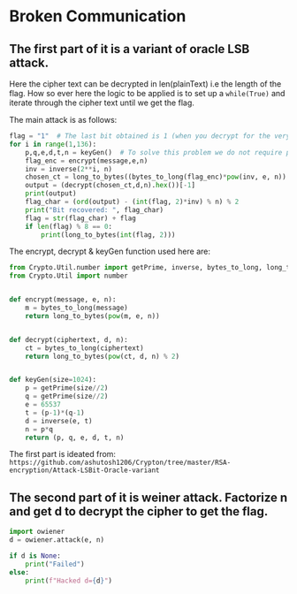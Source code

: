 # Broken Communication

## The first part of it is a variant of oracle LSB attack.

Here the cipher text can be decrypted in len(plainText) i.e the length of the flag. How so ever here the logic to be applied is to set up a `while(True)` and iterate through the cipher text until we get the flag.

The main attack is as follows:

```python
flag = "1"  # The last bit obtained is 1 (when you decrypt for the very first time.)
for i in range(1,136):
	p,q,e,d,t,n = keyGen()  # To solve this problem we do not require p,q and it would not be mentioned too.
	flag_enc = encrypt(message,e,n)
	inv = inverse(2**i, n)
	chosen_ct = long_to_bytes((bytes_to_long(flag_enc)*pow(inv, e, n)) % n)
	output = (decrypt(chosen_ct,d,n).hex())[-1]
	print(output)
	flag_char = (ord(output) - (int(flag, 2)*inv) % n) % 2
	print("Bit recovered: ", flag_char)
	flag = str(flag_char) + flag
	if len(flag) % 8 == 0:
		print(long_to_bytes(int(flag, 2)))
```

The encrypt, decrypt & keyGen function used here are:

```python
from Crypto.Util.number import getPrime, inverse, bytes_to_long, long_to_bytes, GCD
from Crypto.Util import number


def encrypt(message, e, n):
    m = bytes_to_long(message)
    return long_to_bytes(pow(m, e, n))


def decrypt(ciphertext, d, n):
    ct = bytes_to_long(ciphertext)
    return long_to_bytes(pow(ct, d, n) % 2)


def keyGen(size=1024):
    p = getPrime(size//2)
    q = getPrime(size//2)
    e = 65537
    t = (p-1)*(q-1)
    d = inverse(e, t)
    n = p*q
    return (p, q, e, d, t, n)
```

The first part is ideated from: `https://github.com/ashutosh1206/Crypton/tree/master/RSA-encryption/Attack-LSBit-Oracle-variant`

## The second part of it is weiner attack. Factorize n and get d to decrypt the cipher to get the flag.

```python
import owiener
d = owiener.attack(e, n)

if d is None:
    print("Failed")
else:
    print(f"Hacked d={d}")
```
